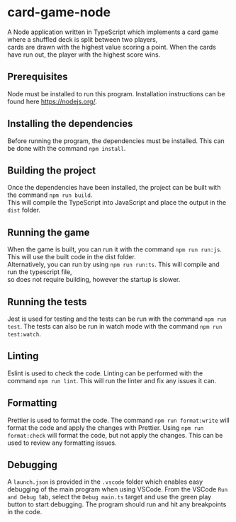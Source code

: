 # card-game-node

A Node application written in TypeScript which implements a card game where a shuffled deck is split between two players,<br/>
cards are drawn with the highest value scoring a point. When the cards have run out, the player with the highest score wins.

## Prerequisites

Node must be installed to run this program. Installation instructions can be found here https://nodejs.org/.

## Installing the dependencies

Before running the program, the dependencies must be installed. This can be done with the command ```npm install```.

## Building the project

Once the dependencies have been installed, the project can be built with the command ```npm run build```.<br/>
This will compile the TypeScript into JavaScript and place the output in the ```dist``` folder.

## Running the game

When the game is built, you can run it with the command ```npm run run:js```. This will use the built code in the dist folder.<br/>
Alternatively, you can run by using ```npm run run:ts```. This will compile and run the typescript file,<br/>
so does not require building, however the startup is slower.

## Running the tests

Jest is used for testing and the tests can be run with the command ```npm run test```.
The tests can also be run in watch mode with the command ```npm run test:watch```.

## Linting

Eslint is used to check the code. Linting can be performed with the command ```npm run lint```.
This will run the linter and fix any issues it can.

## Formatting

Prettier is used to format the code. The command ```npm run format:write``` will format the code and apply the changes with Prettier.
Using ```npm run format:check``` will format the code, but not apply the changes. This can be used to review any formatting issues.

## Debugging

A ```launch.json``` is provided in the ```.vscode``` folder which enables easy debugging of the main program when using VSCode.
From the VSCode ```Run and Debug ```tab, select the ```Debug main.ts``` target and use the green play button to start debugging.
The program should run and hit any breakpoints in the code.
